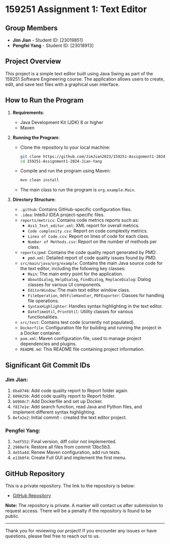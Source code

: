 # 159251 Assignment 1: Text Editor

## Group Members
- **Jim Jian** - Student ID: [23019851]
- **Pengfei Yang** - Student ID: [23018913]

## Project Overview
This project is a simple text editor built using Java Swing as part of the 159251 Software Engineering course. The application allows users to create, edit, and save text files with a graphical user interface.

## How to Run the Program
1. **Requirements**:
   - Java Development Kit (JDK) 8 or higher
   - Maven

2. **Running the Program**:
   - Clone the repository to your local machine:
     ```bash
     git clone https://github.com/JimJian2023/159251-Assignment1-2024-Jian-Yang.git
     cd 159251-Assignment1-2024-Jian-Yang
     ```
   - Compile and run the program using Maven:
     ```bash
     mvn clean install
     ```
   - The main class to run the program is `org.example.Main`.

3. **Directory Structure**:
   - `.github`: Contains GitHub-specific configuration files.
   - `.idea`: IntelliJ IDEA project-specific files.
   - `reports/metrics`: Contains code metrics reports such as:
     - `Ass1_Text_editor.xml`: XML report for overall metrics.
     - `Code complexity.csv`: Report on code complexity metrics.
     - `Lines of Code.csv`: Report on lines of code for each class.
     - `Number of Methods.csv`: Report on the number of methods per class.
   - `reports/pmd`: Contains the code quality report generated by PMD:
     - `pmd.xml`: Detailed report of code quality issues found by PMD.
   - `src/main/java/org/example`: Contains the main Java source code for the text editor, including the following key classes:
     - `Main`: The main entry point for the application.
     - `AboutDialog`, `HelpDialog`, `FindDialog`, `ReplaceDialog`: Dialog classes for various UI components.
     - `EditorWindow`: The main text editor window class.
     - `FileOperation`, `OdtFileHandler`, `PDFExporter`: Classes for handling file operations.
     - `SyntaxHighlighter`: Handles syntax highlighting in the text editor.
     - `DateTimeUtil`, `PrintUtil`: Utility classes for various functionalities.
   - `src/test`: Contains test code (currently not populated).
   - `Dockerfile`: Configuration file for building and running the project in a Docker container.
   - `pom.xml`: Maven configuration file, used to manage project dependencies and plugins.
   - `README.md`: This README file containing project information.

## Significant Git Commit IDs
### Jim Jian:
1. `6ba0746`: Add code quality report to Report folder again.
2. `6098256`: Add code quality report to Report folder.
3. `b6960c7`: Add Dockerfile and set up Docker.
4. `f817e1e`: Add search function, read Java and Python files, and implement different syntax highlighting.
5. `0efa2e2`: Initial commit - created the text editor project.

### Pengfei Yang:
1. `7edf552`: Final version, diff color not implemented.
2. `2980ef4`: Restore all files from commit 13bc5b3.
3. `4e55a4d`: Renew Maven configuration, add run tests.
4. `e13b0f4`: Create Full GUI and implement the first menu.

## GitHub Repository
This is a private repository. The link to the repository is below:
- [GitHub Repository](https://github.com/JimJian2023/159251-Assignment1-2024-Jian-Yang)

**Note:** The repository is private. A marker will contact us after submission to request access. There will be a penalty if the repository is found to be public.

---

Thank you for reviewing our project! If you encounter any issues or have questions, please feel free to reach out to us.
